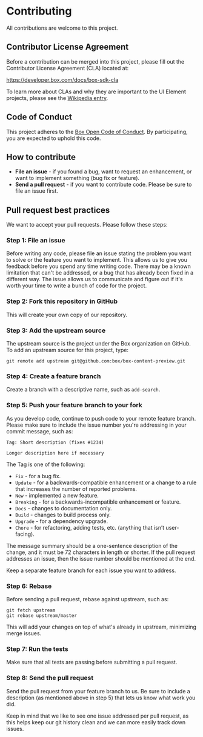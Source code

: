 # Contributing

All contributions are welcome to this project.

## Contributor License Agreement

Before a contribution can be merged into this project, please fill out the Contributor License Agreement (CLA) located at:

https://developer.box.com/docs/box-sdk-cla

To learn more about CLAs and why they are important to the UI Element projects, please see the [Wikipedia entry](http://en.wikipedia.org/wiki/Contributor_License_Agreement).

## Code of Conduct

This project adheres to the [Box Open Code of Conduct](http://opensource.box.com/code-of-conduct/). By participating, you are expected to uphold this code.

## How to contribute

* **File an issue** - if you found a bug, want to request an enhancement, or want to implement something (bug fix or feature).
* **Send a pull request** - if you want to contribute code. Please be sure to file an issue first.

## Pull request best practices

We want to accept your pull requests. Please follow these steps:

### Step 1: File an issue

Before writing any code, please file an issue stating the problem you want to solve or the feature you want to implement. This allows us to give you feedback before you spend any time writing code. There may be a known limitation that can't be addressed, or a bug that has already been fixed in a different way. The issue allows us to communicate and figure out if it's worth your time to write a bunch of code for the project.

### Step 2: Fork this repository in GitHub

This will create your own copy of our repository.

### Step 3: Add the upstream source

The upstream source is the project under the Box organization on GitHub. To add an upstream source for this project, type:

```
git remote add upstream git@github.com:box/box-content-preview.git
```

### Step 4: Create a feature branch

Create a branch with a descriptive name, such as `add-search`.

### Step 5: Push your feature branch to your fork

As you develop code, continue to push code to your remote feature branch. Please make sure to include the issue number you're addressing in your commit message, such as:

```
Tag: Short description (fixes #1234)

Longer description here if necessary
```
The Tag is one of the following:

* `Fix` - for a bug fix.
* `Update` - for a backwards-compatible enhancement or a change to a rule that increases the number of reported problems.
* `New` - implemented a new feature.
* `Breaking` - for a backwards-incompatible enhancement or feature.
* `Docs` - changes to documentation only.
* `Build` - changes to build process only.
* `Upgrade` - for a dependency upgrade.
* `Chore` - for refactoring, adding tests, etc. (anything that isn’t user-facing).

The message summary should be a one-sentence description of the change, and it must be 72 characters in length or shorter. If the pull request addresses an issue, then the issue number should be mentioned at the end.

Keep a separate feature branch for each issue you want to address.

### Step 6: Rebase

Before sending a pull request, rebase against upstream, such as:

```
git fetch upstream
git rebase upstream/master
```

This will add your changes on top of what's already in upstream, minimizing merge issues.

### Step 7: Run the tests

Make sure that all tests are passing before submitting a pull request.

### Step 8: Send the pull request

Send the pull request from your feature branch to us. Be sure to include a description (as mentioned above in step 5) that lets us know what work you did.

Keep in mind that we like to see one issue addressed per pull request, as this helps keep our git history clean and we can more easily track down issues.
